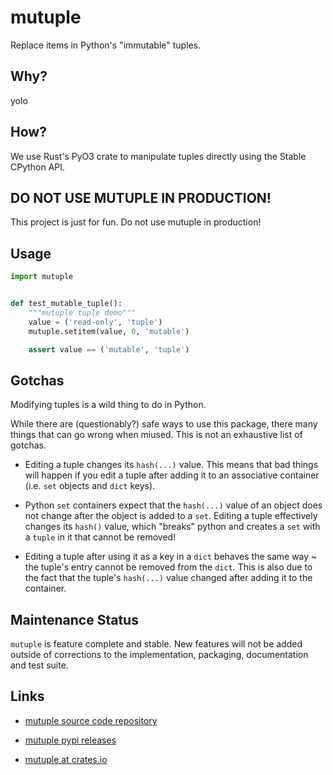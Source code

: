 # mutuple

Replace items in Python's "immutable" tuples.

## Why?

yolo

## How?

We use Rust's PyO3 crate to manipulate tuples directly using the Stable CPython API.

## DO NOT USE MUTUPLE IN PRODUCTION!

This project is just for fun. Do not use mutuple in production!

## Usage

```python
import mutuple


def test_mutable_tuple():
    """mutuple tuple demo"""
    value = ('read-only', 'tuple')
    mutuple.setitem(value, 0, 'mutable')

    assert value == ('mutable', 'tuple')
```

## Gotchas

Modifying tuples is a wild thing to do in Python.

While there are (questionably?) safe ways to use this package, there many things
that can go wrong when miused. This is not an exhaustive list of gotchas.

* Editing a tuple changes its `hash(...)` value. This means that bad things will
happen if you edit a tuple after adding it to an associative container
(i.e. `set` objects and `dict` keys).

* Python `set` containers expect that the `hash(...)` value of an object does not change
after the object is added to a `set`. Editing a tuple effectively changes its `hash()` value,
which "breaks" python and creates a `set` with a `tuple` in it that cannot be removed!

* Editing a tuple after using it as a key in a `dict` behaves the same way ~ the tuple's
entry cannot be removed from the `dict`. This is also due to the fact that the tuple's
`hash(...)` value changed after adding it to the container.

## Maintenance Status

`mutuple` is feature complete and stable. New features will not be added outside of
corrections to the implementation, packaging, documentation and test suite.

## Links

* [mutuple source code repository](https://github.com/davvid/mutuple)

* [mutuple pypi releases](https://pypi.org/project/mutuple/)

* [mutuple at crates.io](https://crates.io/crates/mutuple)
